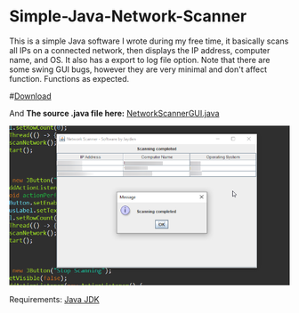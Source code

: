 # Simple-Java-Network-Scanner
This is a simple Java software I wrote during my free time, it basically scans all IPs on a connected network, then displays the IP address, computer name, and OS. It also has a export to log file option. Note that there are some swing GUI bugs, however they are very minimal and don't affect function. Functions as expected.

#[Download](https://github.com/TheGameCenter/Simple-Java-Network-Scanner/raw/main/bin/Builds/NetworkScannerPatched.jar)

And **The source .java file here:** [NetworkScannerGUI.java](https://github.com/TheGameCenter/Simple-Java-Network-Scanner/blob/main/src/NetworkScanner/java/NetworkScannerGUI.java)


![](https://raw.githubusercontent.com/TheGameCenter/Simple-Java-Network-Scanner/main/bin/Builds/readme_img.png)

Requirements: [Java JDK](https://www.oracle.com/java/technologies/downloads/#jdk19-windows)
